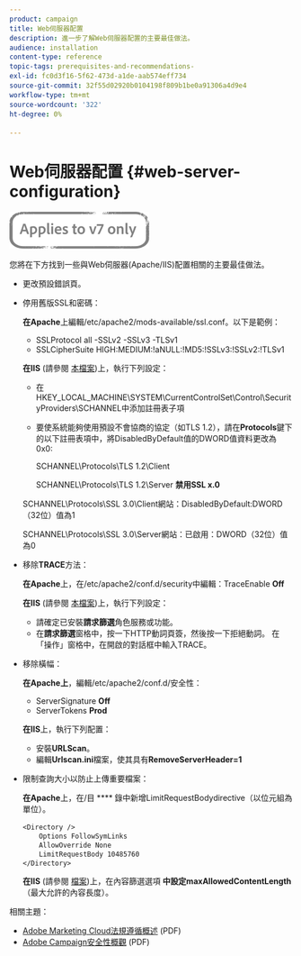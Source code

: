 ```yaml
---
product: campaign
title: Web伺服器配置
description: 進一步了解Web伺服器配置的主要最佳做法。
audience: installation
content-type: reference
topic-tags: prerequisites-and-recommendations-
exl-id: fc0d3f16-5f62-473d-a1de-aab574eff734
source-git-commit: 32f55d02920b0104198f809b1be0a91306a4d9e4
workflow-type: tm+mt
source-wordcount: '322'
ht-degree: 0%

---
```


# Web伺服器配置 {#web-server-configuration}

![](../../assets/v7-only.svg)

您將在下方找到一些與Web伺服器(Apache/IIS)配置相關的主要最佳做法。

* 更改預設錯誤頁。

* 停用舊版SSL和密碼：

   **在Apache**&#x200B;上編輯/etc/apache2/mods-available/ssl.conf。以下是範例：

   * SSLProtocol all -SSLv2 -SSLv3 -TLSv1
   * SSLCipherSuite HIGH:MEDIUM:!aNULL:!MD5:!SSLv3:!SSLv2:!TLSv1

   **在IIS** (請參閱 [本檔案](https://support.microsoft.com/en-us/kb/245030))上，執行下列設定：

   * 在HKEY_LOCAL_MACHINE\SYSTEM\CurrentControlSet\Control\SecurityProviders\SCHANNEL中添加註冊表子項
   * 要使系統能夠使用預設不會協商的協定（如TLS 1.2），請在&#x200B;**Protocols**&#x200B;鍵下的以下註冊表項中，將DisabledByDefault值的DWORD值資料更改為0x0:

      SCHANNEL\Protocols\TLS 1.2\Client

      SCHANNEL\Protocols\TLS 1.2\Server
   **禁用SSL x.0**

   SCHANNEL\Protocols\SSL 3.0\Client網站：DisabledByDefault:DWORD（32位）值為1

   SCHANNEL\Protocols\SSL 3.0\Server網站：已啟用：DWORD（32位）值為0

* 移除&#x200B;**TRACE**&#x200B;方法：

   **在Apache**&#x200B;上，在/etc/apache2/conf.d/security中編輯：TraceEnable  **Off**

   **在IIS** (請參閱 [本檔案](https://www.iis.net/configreference/system.webserver/security/requestfiltering/verbs))上，執行下列設定：

   * 請確定已安裝&#x200B;**請求篩選**&#x200B;角色服務或功能。
   * 在&#x200B;**請求篩選**&#x200B;窗格中，按一下HTTP動詞頁簽，然後按一下拒絕動詞。 在「操作」窗格中，在開啟的對話框中輸入TRACE。

* 移除橫幅：

   **在Apache上**，編輯/etc/apache2/conf.d/安全性：

   * ServerSignature **Off**
   * ServerTokens **Prod**

   **在IIS**&#x200B;上，執行下列配置：

   * 安裝&#x200B;**URLScan**。
   * 編輯&#x200B;**Urlscan.ini**&#x200B;檔案，使其具有&#x200B;**RemoveServerHeader=1**


* 限制查詢大小以防止上傳重要檔案：

   **在Apache**&#x200B;上，在/目 **** 錄中新增LimitRequestBodydirective（以位元組為單位）。

   ```
   <Directory />
       Options FollowSymLinks
       AllowOverride None
       LimitRequestBody 10485760
   </Directory>
   ```

   **在IIS** (請參閱 [檔案](https://www.iis.net/configreference/system.webserver/security/requestfiltering/requestlimits))上，在內容篩選選項 **中設定maxAllowedContentLength** （最大允許的內容長度）。

相關主題：

* [Adobe Marketing Cloud法規遵循概述](https://experienceleague.adobe.com/docs/core-services/assets/Adobe-Marketing-Cloud-Privacy-and-Security-Overview.pdf) (PDF)
* [Adobe Campaign安全性概觀](https://wwwimages.adobe.com/content/dam/acom/en/marketing-cloud/campaign/pdfs/54658.en.campaign.wp.adb-security.pdf) (PDF)
